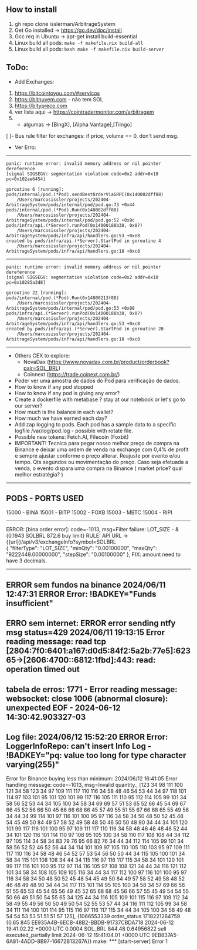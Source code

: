 ## How to install
1. gh repo clone isslerman/ArbitrageSystem
2. Get Go installed -> https://go.dev/doc/install
3. Gcc req in Ubuntu -> apt-get install build-essential
4. Linux build all pods: 
```make -f makefile.nix build-all```
1. Linux build all pods: 
```bash make -f makefile.nix build-server```

## ToDo:

- Add Exchanges: 
1. https://bitcointoyou.com/#servicos
2. https://bitnuvem.com - não tem SOL
3. https://bitypreco.com
4. ver lista aqui -> https://cointradermonitor.com/arbitragem
5. + algumas -> [BingX], [Alpha Vantage],[Tiingo]

 [ ]- Bus rule filter for exchanges: if price, volume == 0, don't send msg.   
- Ver Erro:

--------
    panic: runtime error: invalid memory address or nil pointer dereference
    [signal SIGSEGV: segmentation violation code=0x2 addr=0x18 pc=0x102ae6454]

    goroutine 6 [running]:
    pods/internal/pod.(*Pod).sendBestOrderViaGRPC(0x140002dff88)
        /Users/marcosissler/projects/202404-ArbitrageSystem/pods/internal/pod/pod.go:73 +0x44
    pods/internal/pod.(*Pod).Run(0x140002dff88)
        /Users/marcosissler/projects/202404-ArbitrageSystem/pods/internal/pod/pod.go:52 +0x9c
    pods/infra/api.(*Server).runPod(0x14000188b38, 0x0?)
        /Users/marcosissler/projects/202404-ArbitrageSystem/pods/infra/api/handlers.go:53 +0xe8
    created by pods/infra/api.(*Server).StartPod in goroutine 4
        /Users/marcosissler/projects/202404-ArbitrageSystem/pods/infra/api/handlers.go:18 +0xc8

--------

    panic: runtime error: invalid memory address or nil pointer dereference
    [signal SIGSEGV: segmentation violation code=0x2 addr=0x10 pc=0x10285a3d8]

    goroutine 22 [running]:
    pods/internal/pod.(*Pod).Run(0x14000213f88)
        /Users/marcosissler/projects/202404-ArbitrageSystem/pods/internal/pod/pod.go:53 +0x98
    pods/infra/api.(*Server).runPod(0x14000188b38, 0x0?)
        /Users/marcosissler/projects/202404-ArbitrageSystem/pods/infra/api/handlers.go:53 +0xc8
    created by pods/infra/api.(*Server).StartPod in goroutine 20
        /Users/marcosissler/projects/202404-ArbitrageSystem/pods/infra/api/handlers.go:18 +0xc8

--------

- Others CEX to explore: 
  - NovaDax (https://www.novadax.com.br/product/orderbook?pair=SOL_BRL)
  - Coinnext (https://trade.coinext.com.br/)
- Poder ver uma amostra de dados do Pod para verificação de dados. 
- How to know if any pod stopped
- How to know if any pod is giving any error?
- Create a dockerfile with metabase ? stay at our notebook or let's go to our server? 
- How much is the balance in each wallet?
- How much we have earned each day?
- Add zap logging to pods. Each pod has a sample data to a specific logfile /var/log/pod.log - possible with rotate file. 
- Possible new tokens: Fetch.AI, Filecoin (Foxbit)
- IMPORTANT! Tecnica para pegar nosso melhor preço de compra na Binance e deixar uma ordem de venda na exchange com 0,4% de profit e sempre ajustar conforme o preço alterar. Reajuste por evento e/ou tempo. Qts segundos ou movimentação do preço. Caso seja efetuada a venda, o evento dispara uma compra na Binance ( market price? qual melhor estratégia? )


--------
PODS - PORTS USED
--------
15000 - BINA
15001 - BITP
15002 - FOXB
15003 - MBTC
15004 - RIPI


--------
ERROR: [bina order error]: <APIError> code=-1013, msg=Filter failure: LOT_SIZE - &{0.1943 SOLBRL 872.6 buy limit}
RULE: API URL -> {{url}}/api/v3/exchangeInfo?symbol=SOLBRL        
{
    "filterType": "LOT_SIZE",
    "minQty": "0.00100000",
    "maxQty": "9222449.00000000",
    "stepSize": "0.00100000"
},
FIX: amount need to have 3 decimals.

----- 
ERROR sem fundos na binance
2024/06/11 12:47:31 ERROR Error: !BADKEY="Funds insufficient"
-----
ERRO sem internet:
ERROR error sending ntfy msg status=429
2024/06/11 19:13:15 Error reading message: read tcp [2804:7f0:6401:a167:d0d5:84f2:5a2b:77e5]:62365->[2606:4700::6812:1fbd]:443: read: operation timed out
-----
tabela de erros: 
1771 - Error reading message: websocket: close 1006 (abnormal closure): unexpected EOF - 2024-06-12 14:30:42.903327-03
-----
Log file: 
2024/06/12 15:52:20 ERROR Error: LoggerInfoRepo: can't insert Info Log -  !BADKEY="pq: value too long for type character varying(255)"
-----
Error for Binance buying less than minimum: 
2024/06/12 16:41:05 Error handling message: <APIError> code=-1013, msg=Invalid quantity., [123 34 98 111 100 121 34 58 123 34 97 109 111 117 110 116 34 58 48 46 54 53 44 34 97 118 101 114 97 103 101 95 101 120 101 99 117 116 105 111 110 95 112 114 105 99 101 34 58 56 52 53 44 34 105 100 34 58 34 69 69 57 51 53 65 52 66 45 54 69 67 66 45 52 56 66 50 45 66 66 68 66 45 57 49 55 51 55 67 66 68 65 55 49 56 34 44 34 99 114 101 97 116 101 100 95 97 116 34 58 34 50 48 50 52 45 48 54 45 49 50 84 49 57 58 52 49 58 48 50 46 50 50 48 90 34 44 34 101 120 101 99 117 116 101 100 95 97 109 111 117 110 116 34 58 48 46 48 48 48 52 44 34 101 120 116 101 114 110 97 108 95 105 100 34 58 110 117 108 108 44 34 112 97 105 114 34 58 34 83 79 76 95 66 82 76 34 44 34 112 114 105 99 101 34 58 56 52 52 46 52 56 44 34 114 101 109 97 105 110 105 110 103 95 97 109 111 117 110 116 34 58 48 46 54 52 57 53 54 56 50 50 44 34 115 105 100 101 34 58 34 115 101 108 108 34 44 34 115 116 97 116 117 115 34 58 34 101 120 101 99 117 116 101 100 95 112 97 114 116 105 97 108 108 121 34 44 34 116 121 112 101 34 58 34 108 105 109 105 116 34 44 34 117 112 100 97 116 101 100 95 97 116 34 58 34 50 48 50 52 45 48 54 45 49 50 84 49 57 58 52 49 58 48 52 46 48 49 48 90 34 44 34 117 115 101 114 95 105 100 34 58 34 57 69 66 56 51 55 65 53 45 54 65 56 49 45 52 65 68 68 45 56 66 57 55 45 49 54 54 55 50 66 49 51 50 54 55 65 34 125 44 34 116 105 109 101 115 116 97 109 112 34 58 49 55 49 56 50 50 49 50 54 52 55 53 57 44 34 116 111 112 105 99 34 58 34 111 114 100 101 114 95 115 116 97 116 117 115 34 44 34 105 100 34 58 49 48 54 54 53 53 51 51 51 57 125], {1066553339 order_status 1718221264759 {0.65 845 EE935A4B-6ECB-48B2-BBDB-91737CBDA718 2024-06-12 19:41:02.22 +0000 UTC 0.0004 <nil> SOL_BRL 844.48 0.64956822 sell executed_partially limit 2024-06-12 19:41:04.01 +0000 UTC 9EB837A5-6A81-4ADD-8B97-16672B13267A}}
make: *** [start-server] Error 1